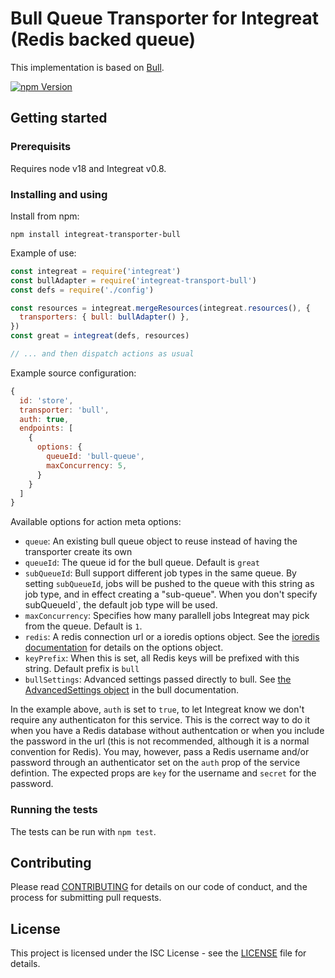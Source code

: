 # Bull Queue Transporter for Integreat (Redis backed queue)

This implementation is based on [Bull](https://github.com/OptimalBits/bull).

[![npm Version](https://img.shields.io/npm/v/integreat-transporter-bull.svg)](https://www.npmjs.com/package/integreat-transporter-bull)

## Getting started

### Prerequisits

Requires node v18 and Integreat v0.8.

### Installing and using

Install from npm:

```
npm install integreat-transporter-bull
```

Example of use:

```javascript
const integreat = require('integreat')
const bullAdapter = require('integreat-transport-bull')
const defs = require('./config')

const resources = integreat.mergeResources(integreat.resources(), {
  transporters: { bull: bullAdapter() },
})
const great = integreat(defs, resources)

// ... and then dispatch actions as usual
```

Example source configuration:

```javascript
{
  id: 'store',
  transporter: 'bull',
  auth: true,
  endpoints: [
    {
      options: {
        queueId: 'bull-queue',
        maxConcurrency: 5,
      }
    }
  ]
}
```

Available options for action meta options:

- `queue`: An existing bull queue object to reuse instead of having the
  transporter create its own
- `queueId`: The queue id for the bull queue. Default is `great`
- `subQueueId`: Bull support different job types in the same queue. By setting
  `subQueueId`, jobs will be pushed to the queue with this string as job type,
  and in effect creating a "sub-queue". When you don't specify subQueueId`, the
  default job type will be used.
- `maxConcurrency`: Specifies how many parallell jobs Integreat may pick from
  the queue. Default is `1`.
- `redis`: A redis connection url or a ioredis options object. See the
  [ioredis documentation](https://github.com/luin/ioredis/blob/v4/API.md) for
  details on the options object.
- `keyPrefix`: When this is set, all Redis keys will be prefixed with this
  string. Default prefix is `bull`
- `bullSettings`: Advanced settings passed directly to bull. See
  [the AdvancedSettings object](https://github.com/OptimalBits/bull/blob/develop/REFERENCE.md#queue)
  in the bull documentation.

In the example above, `auth` is set to `true`, to let Integreat know we don't
require any authenticaton for this service. This is the correct way to do it
when you have a Redis database without authentcation or when you include the
password in the url (this is not recommended, although it is a normal convention
for Redis). You may, however, pass a Redis username and/or password through an
authenticator set on the `auth` prop of the service defintion. The expected
props are `key` for the username and `secret` for the password.

### Running the tests

The tests can be run with `npm test`.

## Contributing

Please read
[CONTRIBUTING](https://github.com/integreat-io/integreat-transporter-bull/blob/master/CONTRIBUTING.md)
for details on our code of conduct, and the process for submitting pull
requests.

## License

This project is licensed under the ISC License - see the
[LICENSE](https://github.com/integreat-io/integreat-transporter-bull/blob/master/LICENSE)
file for details.
